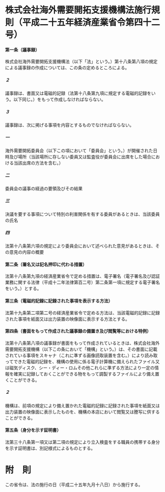 # 株式会社海外需要開拓支援機構法施行規則（平成二十五年経済産業省令第四十二号）
#### 第一条（議事録）
株式会社海外需要開拓支援機構法（以下「法」という。）第十八条第八項の規定による議事録の作成については、この条の定めるところによる。
##### ２
議事録は、書面又は電磁的記録（法第十八条第九項に規定する電磁的記録をいう。以下同じ。）をもって作成しなければならない。
##### ３
議事録は、次に掲げる事項を内容とするものでなければならない。
##### 一
海外需要開拓委員会（以下この項において「委員会」という。）が開催された日時及び場所（当該場所に存しない委員又は監査役が委員会に出席をした場合における当該出席の方法を含む。）
##### 二
委員会の議事の経過の要領及びその結果
##### 三
決議を要する事項について特別の利害関係を有する委員があるときは、当該委員の氏名
##### 四
法第十八条第六項の規定により委員会において述べられた意見があるときは、その意見の内容の概要
#### 第二条（署名又は記名押印に代わる措置）
法第十八条第九項の経済産業省令で定める措置は、電子署名（電子署名及び認証業務に関する法律（平成十二年法律第百二号）第二条第一項に規定する電子署名をいう。）とする。
#### 第三条（電磁的記録に記録された事項を表示する方法）
法第十九条第二項第二号の経済産業省令で定める方法は、当該電磁的記録に記録された事項を紙面又は出力装置の映像面に表示する方法とする。
#### 第四条（書面をもって作成された議事録の備置き及び閲覧等における特例）
法第十八条第八項の議事録が書面をもって作成されているときは、株式会社海外需要開拓支援機構（以下この条において「機構」という。）は、その書面に記載されている事項をスキャナ（これに準ずる画像読取装置を含む。）により読み取ってできた電磁的記録を、機構の使用に係る電子計算機に備えられたファイル又は磁気ディスク、シー・ディー・ロムその他これらに準ずる方法により一定の情報を確実に記録しておくことができる物をもって調製するファイルにより備え置くことができる。
##### ２
機構は、前項の規定により備え置かれた電磁的記録に記録された事項を紙面又は出力装置の映像面に表示したものを、機構の本店において閲覧又は謄写に供することができる。
#### 第五条（身分を示す証明書）
法第三十八条第一項又は第二項の規定により立入検査をする職員の携帯する身分を示す証明書は、別記様式によるものとする。
# 附　則
この省令は、法の施行の日（平成二十五年九月十八日）から施行する。
